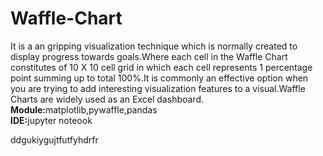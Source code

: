 # Waffle-Chart
It is a an gripping visualization technique which is normally created to display progress towards goals.Where each cell in the Waffle Chart constitutes of 10 X 10 cell grid in which each cell represents 1 percentage point summing up to total 100%.It is commonly an effective option when you are trying to add interesting visualization features to a visual.Waffle Charts are widely used as an Excel dashboard.
<br>
<b>Module:</b>matplotlib,pywaffle,pandas<br>
<b>IDE:</b>jupyter noteook
 
ddgukiygujtfutfyhdrfr
